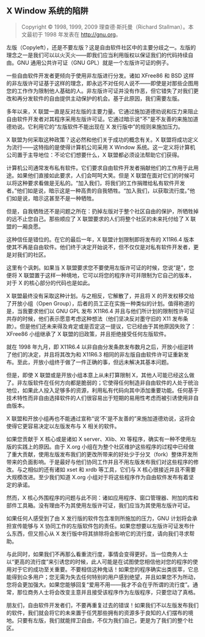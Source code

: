 ## X Window 系统的陷阱

> Copyright © 1998, 1999, 2009 理查德·斯托曼（Richard Stallman）。本文最初于 1998 年发表在 <http://gnu.org>。

左版（Copyleft），还是不要左版？这是自由软件社区中的主要分歧之一。左版的理念之一是我们可以以火灭火——即我们应当利用版权以保证我们的代码持续自由。GNU 通用公共许可证（GNU GPL）就是一个左版许可证的例子。

一些自由软件开发者更倾向于使用非左版进行分发。诸如 XFree86 和 BSD 这样的非左版许可证基于这样的理念，即永远不对任何人说不——即使是对那些企图用您的工作作为限制他人基础的人。非左版许可证并没有作恶，但它错失了对我们更改和再分发软件的自由提供主动保护的机会。基于此原因，我们需要左版。

多年以来，X 联盟一直是反对左版的主要力量。它通过施加道德劝说和压力来阻止自由软件开发者对其程序采用左版许可证。它通过暗示说"不"是不友善的来施加道德劝说。它利用它的“左版软件不能出现在 X 发行版中”的规则来施加压力。

X 联盟为何采取这种政策？这必然和他们关于成功的概念有关。X 联盟将成功定义为流行——这特指的是使得计算机公司采用 X Window 系统。这一定义将计算机公司置于主导地位：不论它们想要什么，X 联盟都必须设法帮助它们获得。

计算机公司通常发布私有软件。它们要求自由软件开发者捐献他们的工作用于此用途。如果他们直接如此要求，人们会呵呵大笑。但是 X 联盟在面对它们的时候可以将这种要求看做是无私的。“加入我们，将我们的工作捐赠给私有软件开发者。”他们如是说，暗示这是一种高贵的自我牺牲。“加入我们，以获取流行度。”他们如是说，暗示这甚至不是一种牺牲。

但是，自我牺牲还不是问题之所在：扔掉左版对于整个社区自由的保护，所牺牲掉的远不止您自己。那些顺应了 X 联盟要求的人们将整个社区的未来托付给了 X 联盟的一厢良愿。

这种信任是错位的。在它的最后一年，X 联盟计划限制即将发布的 X11R6.4 版本使其不再是自由软件。他们终于决定开始说不，但不仅仅是对私有软件开发者，更是对我们的社区。

这里有个讽刺。如果当 X 联盟要求您不要使用左版许可证的时候，您说“是”，您便将 X 联盟置于这样一种境地，它可以将您的程序许可并限制为它自己的版本，对于 X 的核心部分的代码也是如此。

X 联盟最终没有采取这种计划。与之相反，它解散了，并且将 X 的开发权移交给了开放小组（Open Group），后者的员工正在实施一种类似的计划。值得称道的是，当我要求他们以 GNU GPL 发布 X11R6.4 并且与他们所计划的限制性许可证共存的时候，他们表示愿意考虑这种想法（他们坚决反对墨守旧的 X11 发布条款）。但是他们还未来得及肯定或是否定这一提议，它已经由于其他原因失败了：XFree86 小组继承了 X 联盟的旧政策，并且拒绝接受任何左版软件。

就在 1998 年九月，即 X11R6.4 以非自由分发条款发布数月之后，开放小组逆转了他们的决定，并且将其改为和 X11R6.3 相同的非左版自由软件许可证重新发布。至此，开放小组终于做了一件正确的事，但远未解决其基本问题。

但是，即使 X 联盟或是开放小组本意上从未打算限制 X，其他人可能已经这么做了。非左版软件在任何方向都是脆弱的；它使得任何制造非自由软件的人处于统治地位，如果此人投入足够多的资源，利用私有代码向其中添加重要功能。任何基于技术特性而非自由选择软件的人们很容易出于短期的易用性考虑而被引诱使用非自由版本。

X 联盟和开放小组再也不能通过宣称“说‘不’是不友善的”来施加道德劝说，这将会使得它更容易决定以左版发布与 X 相关的软件。

如果您贡献于 X 核心或是诸如 X server、Xlib、Xt 等程序，确实有一种不使用左版的实践上的原因。由于 X.org 小组在为整个社区维护这些程序的过程中已经做了重大贡献，使用左版发布我们的更改所带来的好处少于分叉（fork）整体开发所带来的负面影响。于是最好与他们协同工作并且不用左版发布我们对这些程序的修改。与之相似的还有诸如 xset 和 xrdb 等工具，它们与 X 核心很接近并且不需要大规模改进。至少我们知道 X.org 小组对于将这些程序作为自由软件发布有着坚定的承诺。

然而，X 核心外围程序的问题与此不同：诸如应用程序、窗口管理器、附加的库和部件工具箱。没有理由不为其使用左版许可证，我们应当为其使用左版许可证。

如果任何人感受到了由 X 发行版的软件包含准则所施加的压力，GNU 计划将会承担宣传能够与 X 协同工作的左版软件包的责任。如果您想要以左版许可证发布什么东西，但又担心从 X 发行版中将其排除将会影响它的流行度，请向我们寻求帮助。

与此同时，如果我们不再那么看重流行度，事情会变得更好。当一位商务人士以“更高的流行度”来引诱您的时候，此人可能是在试图使您相信他对您的程序的使用对于它的成功至关重要。不要相信这种鬼话！如果您的程序确实出类拔萃，它总能得到众多用户；您无需为失去任何特别的用户感到绝望，并且如果您不为所动，您将会更加强大。如果您能够回复“爱用不用——我才不会在乎所谓的流行度”。通常，那位商务人士将会改变主意并且接受该程序作为左版程序，只要您动了真格。

朋友们，自由软件开发者们，不要再重复过去的错误！如果我们不以左版发布我们的软件，我们就会将它的未来置于任凭那些拥有的资源多于良知的人们摆布的境地。只要有左版，我们就能捍卫自由，不仅为我们自己，更是为了我们的整个社区。

